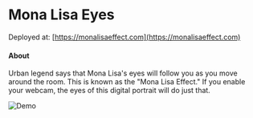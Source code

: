 # Mona Lisa Eyes

Deployed at:
[https://monalisaeffect.com](https://monalisaeffect.com)

#### About
Urban legend says that Mona Lisa's eyes will follow you as you move around the room. This is known as the "Mona Lisa Effect."
If you enable your webcam, the eyes of this digital portrait will do just that.

![Demo](demo_giphy.gif)